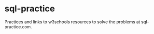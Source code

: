 # sql-practice
Practices and links to w3schools resources to solve the problems at sql-practice.com.
